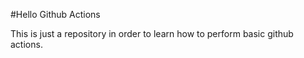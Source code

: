 #Hello Github Actions

This is just a repository in order to learn how to perform basic
github actions.
